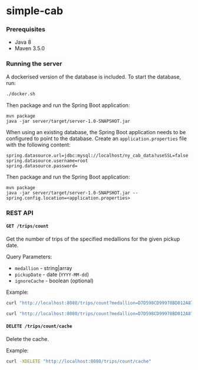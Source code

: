 # simple-cab

### Prerequisites

- Java 8
- Maven 3.5.0

### Running the server

A dockerised version of the database is included. To start the database, run: 

```sh
./docker.sh
```

Then package and run the Spring Boot application:

```
mvn package
java -jar server/target/server-1.0-SNAPSHOT.jar
```

When using an existing database, the Spring Boot application needs to be configured to point to the database. Create an `application.properties` file with the following content:

```properties
spring.datasource.url=jdbc:mysql://localhost/ny_cab_data?useSSL=false
spring.datasource.username=root
spring.datasource.password=
```

Then package and run the Spring Boot application:

```
mvn package
java -jar server/target/server-1.0-SNAPSHOT.jar --spring.config.location=<application.properties>
```

### REST API

#### `GET /trips/count`

Get the number of trips of the specified medallions for the given pickup date.

Query Parameters:
- `medallion` - string|array
- `pickupDate` - date (`YYYY-MM-dd`)
- `ignoreCache` - boolean (optional)

Example:

```sh
curl "http://localhost:8080/trips/count?medallion=D7D598CD99978BD012A87A76A7C891B7&medallion=5455D5FF2BD94D10B304A15D4B7F2735&pickupDate=2013-12-01"
```

```sh
curl "http://localhost:8080/trips/count?medallion=D7D598CD99978BD012A87A76A7C891B7&medallion=5455D5FF2BD94D10B304A15D4B7F2735&pickupDate=2013-12-01&ignoreCache=true"
```

#### `DELETE /trips/count/cache`

Delete the cache.

Example:

```sh
curl -XDELETE "http://localhost:8080/trips/count/cache"
```